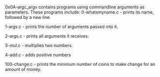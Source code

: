 0x0A-argc_argv contains programs using commandline arguments as parameters.
These programs include:
0-whatsmyname.c - prints its name, followed by a new line.

1-args.c - prints the number of arguments passed into it.

2-args.c - prints all arguments it receives.

3-mul.c - multiplies two numbers.

4-add.c - adds positive numbers

100-change.c - prints the minimum number of coins to make change for an amount of money.
